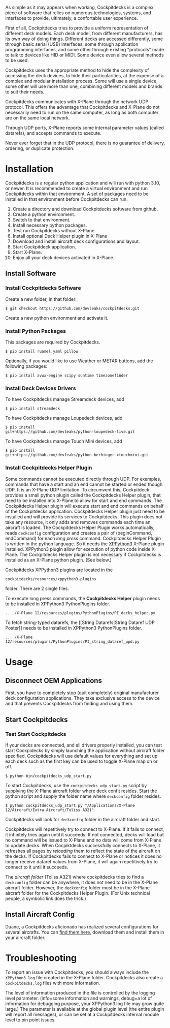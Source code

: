 As simple as it may appears when working, Cockpitdecks is a complex piece of software that relies on numerous technologies, systems, and interfaces to provide, ultimately, a confortable user experience.

First of all, Cockpitdecks tries to provide a uniform representation of different deck models. Each deck model, from different manufacturers, has its own way of doing things. Different decks are accessed differently, some through basic serial (USB) interfaces, some through application programming interfaces, and some other through existing "protocols" made to talk to devices like HID or MIDI. Some device even allow several methods to be used.

Cockpitdecks uses the appropriate method to hide the complexity of accessing the deck devices, to hide their particularities, at the expense of a complex and modular installation process. Some will use a single device, some other will use more than one, combining different models and brands to suit their needs.

Cockpitdecks communicates with X-Plane through the network UDP protocol. This offers the advantage that Cockpitdecks and X-Plane do not necessarily need to run on the same computer, as long as both computer are on the same local network.

Through UDP ports, X-Plane reports some internal parameter values (called datarefs), and accepts commands to execute.

Never ever forget that in the UDP protocol, there is no guarantee of delivery, ordering, or duplicate protection.
# Installation

Cockpitdecks is a regular python application and will run with python 3.10, or newer.
It is recommended to create a virtual environment and run Cockpitdecks within that environment. A set of packages need to be installed in that environment before Cockpitdecks can run.

1. Create a directory and download Cockpitdecks software from github.
4. Create a python environment.
2. Switch to that environment.
3. Install necessary python packages.
4. Test run Cockpitdecks without X-Plane.
5. Install optional Deck Helper plugin in X-Plane
6. Download and install aircraft deck configurations and layout.
7. Start Cockpitdeck application.
8. Start X-Plane.
9. Enjoy all your deck devices activated in X-Plane.

## Install Software

### Install Cockpitdecks Software

Create a new folder, in that folder:

```shell
$ git checkout https://github.com/devleaks/cockpitdecks.git
```

Create a new python environment and activate it.

### Install Python Packages

This packages are required by Cockpitdecks.

```shell
$ pip install ruamel.yaml pillow
```

Optionally, if you would like to use Weather or METAR buttons, add the following packages:

```
$ pip install avwx-engine scipy suntime timezonefinder
```

### Install Deck Devices Drivers

To have Cockpitdecks manage Streamdeck devices, add
```shell
$ pip install streamdeck
```

To have Cockpitdecks manage Loupedeck devices, add
```shell
$ pip install
git+https://github.com/devleaks/python-loupedeck-live.git
```

To have Cockpitdecks manage Touch Mini devices, add
```shell
$ pip install
git+https://github.com/devleaks/python-berhinger-xtouchmini.git
```

### Install Cockpitdecks Helper Plugin

Some commands cannot be executed directly through UDP. For exemples, commands that have a start and an end cannot be started or ended though UDP. It is an X-Plane UDP limitation.
To circumvent this, Cockpitdeck provides a small python plugin called the Cockpitdecks Helper plugin, that need to be installed into X-Plane to allow for start and end commands. The Cockpitdecks Helper plugin will execute start and end commands on behalf of the Cockpitdecks application. Cockpitdecks Helper plugin just need to be installed and will provide its services to Cockpitdecks. This plugin does not take any resource, it only adds and removes commands each time an aircraft is loaded.
The Cockpitdecks Helper Plugin works automatically, reads `deckconfig` configuration and creates a pair of (beginCommand, endCommand) for each *long press* command.
Cockpitdecks Helper Plugin is written in the python language. So it needs the [XPPython3](https://xppython3.readthedocs.io/) X-Plane plugin installed. XPPython3 plugin allow for execution of python code inside X-Plane.
The Cockpitdecks Helper plugin is not necessary if Cockpitdecks is installed as an X-Plane python plugin. (See below.)

Cockpitdecks XPPython3 plugins are located in the

```sh
cockpitdecks/resources/xppython3-plugins
```

folder. There are 2 single files.

To execute long press commands, the **Cockpitdecks Helper** plugin needs to be installed in XPPython3 PythonPlugins folder.

```shell
... /X-Plane 12/resources/plugins/PythonPlugins/PI_decks_helper.py
```

To fetch string-typed datarefs, the [[String Datarefs|String Dataref UDP Poster]] needs to be installed in XPPython3 PythonPlugins folder.

```shell
... /X-Plane 12/resources/plugins/PythonPlugins/PI_string_dataref_upd.py
```

# Usage

## Disconnect OEM Applications

First, you have to completely stop (quit completely) original manufacturer deck configuration applications. They take exclusive access to the device and that prevents Cockpitdecks from finding and using them.

## Start Cockpitdecks

### Test Start Cockpitdecks

If your decks are connected, and all drivers properly installed, you can test start Cockpidecks by simply launching the application without aircraft folder specified. Cockpitdecks will use default values for everything and set up each deck such as the first key can be used to toggle X-Plane map on or off.

```shell
$ python bin/cockpitdecks_udp_start.py
```


To start Cockpitdecks, use the `cockpitdecks_udp_start.py` script by supplying the X-Plane aircraft folder where deck confit resides. Start the python script and supply the folder name where `deckconfig` folder resides.

```shell
$ python cockpitdecks_udp_start.py "/Applications/X-Plane 12/Aircraft/Extra Aircraft/Toliss A321"
```

Cockpitdecks will look for `deckconfig` folder in the aircraft folder and start.

Cockpitdecks will repetitively try to connect to X-Plane. If it fails to connect, it infinitely tries again until it succeeds. If not connected, decks will load but no command will be issued to X-Plane and no data will come from X-Plane to update decks.
When Cocpiktdecks successfully connects to X-Plane, it refreshes all pages by *reloading* them to reflect the state of the aircraft on the decks.
If Cockpitdecks fails to connect to X-Plane or notices it does no longer receive dataref values from X-Plane, it will again repetitively try to connect to it until it succeeds.

The *aircraft folder* (Toliss A321) where cockpitdecks tries to find a `deckconfig` folder can be anywhere, it does not need to be in the X-Plane aircraft folder. However, the `deckconfig` folder must be in the X-Plane aircraft folder for the Cockpitdecks Helper Plugin. (For Unix technical people, a symbolic link does the trick.)

## Install Aircraft Config

Duane, a Cockpitdecks aficionado has realized several configurations for several aircrafts.
You can [find them here](https://github.com/dlicudi/cockpitdecks-configs), download them and install them in your aircraft folder.

# Troubleshooting

To report an issue with Cockpitdecks, you should always include the `XPPython3.log` file created in the X-Plane folder. Cockpitdecks also create a `cockpitdecks.log` files with more information.

The level of information produced in the file is controlled by the logging level parameter. (info=some information and warnings, debug=a lot of information for debugging purpose, your XPPython3.log file may grow quite large.) The parameter is available at the global plugin level (the entire plugin will report all messages), or can be set at a Cockpitdecks internal module level to pin point issues.
